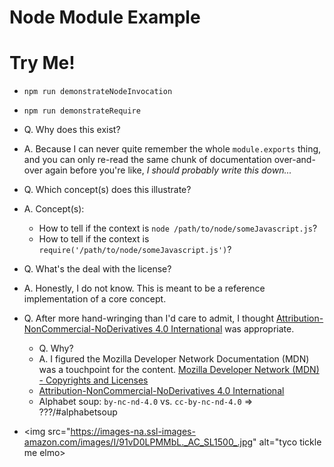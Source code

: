 # Node Module Example

# Try Me!
- `npm run demonstrateNodeInvocation`
- `npm run demonstrateRequire`


- Q. Why does this exist?
- A. Because I can never quite remember the whole `module.exports` thing, and you can only re-read the same chunk of documentation over-and-over again before you're like, _I should probably write this down..._


- Q. Which concept(s) does this illustrate?
- A. Concept(s):
    - How to tell if the context is `node /path/to/node/someJavascript.js`?
    - How to tell if the context is `require('/path/to/node/someJavascript.js')`?


- Q. What's the deal with the license?
- A. Honestly, I do not know. This is meant to be a reference implementation of a core concept. 

- Q. After more hand-wringing than I'd care to admit, I thought [Attribution-NonCommercial-NoDerivatives 4.0 International](https://creativecommons.org/licenses/by-nc-nd/4.0/legalcode) was appropriate.
    - Q. Why?
    - A. I figured the Mozilla Developer Network Documentation (MDN) was a touchpoint for the content. [Mozilla Developer Network (MDN) - Copyrights and Licenses](https://developer.mozilla.org/en-US/docs/MDN/About#Copyrights_and_licenses)
    - [Attribution-NonCommercial-NoDerivatives 4.0 International](https://creativecommons.org/licenses/by-nc-nd/4.0/legalcode.txt)
    - Alphabet soup: `by-nc-nd-4.0` vs. `cc-by-nc-nd-4.0` => ???/#alphabetsoup


- <img src="https://images-na.ssl-images-amazon.com/images/I/91vD0LPMMbL._AC_SL1500_.jpg" alt="tyco tickle me elmo>